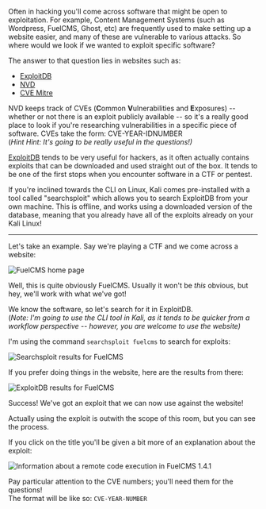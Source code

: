Often in hacking you'll
 come across software that might be open to exploitation. For example, 
Content Management Systems (such as Wordpress, FuelCMS, Ghost, etc) are 
frequently used to make setting up a website easier, and many of these 
are vulnerable to various attacks. So where would we look if we wanted 
to exploit specific software?

The answer to that question lies in websites such as:

- [ExploitDB](https://www.exploit-db.com)
- [NVD](https://nvd.nist.gov/vuln/search)
- [CVE Mitre](https://cve.mitre.org)

NVD keeps track of CVEs (**C**ommon **V**ulnerabilities and **E**xposures)
 -- whether or not there is an exploit publicly available -- so it's a 
really good place to look if you're researching vulnerabilities in a 
specific piece of software. CVEs take the form: CVE-YEAR-IDNUMBER  
(*Hint Hint: It's going to be really useful in the questions!)*

[ExploitDB](https://www.exploit-db.com) tends
 to be very useful for hackers, as it often actually contains exploits 
that can be downloaded and used straight out of the box. It tends to be 
one of the first stops when you encounter software in a CTF or pentest.

If
 you're inclined towards the CLI on Linux, Kali comes pre-installed with
 a tool called "searchsploit" which allows you to search ExploitDB from 
your own machine. This is offline, and works using a downloaded version 
of the database, meaning that you already have all of the exploits 
already on your Kali Linux!

---

Let's take an example. Say we're playing a CTF and we come across a website:  

![FuelCMS home page](https://i.imgur.com/8fhG8ZO.png)

Well, this is quite obviously FuelCMS. Usually it won't be *this* obvious, but hey, we'll work with what we've got!

We know the software, so let's search for it in ExploitDB.  
(*Note:
 I'm going to use the CLI tool in Kali, as it tends to be quicker from a
 workflow perspective -- however, you are welcome to use the website)*

I'm using the command `searchsploit fuelcms` to search for exploits:

![Searchsploit results for FuelCMS](https://i.imgur.com/pu2kdrm.png)

If you prefer doing things in the website, here are the results from there:

![ExploitDB results for FuelCMS](https://i.imgur.com/8MksLin.png)

Success! We've got an exploit that we can now use against the website!

Actually using the exploit is outwith the scope of this room, but you can see the process. 

If you click on the title you'll be given a bit more of an explanation about the exploit:

![Information about a remote code execution in FuelCMS 1.4.1](https://i.imgur.com/7DMp9h1.png)

Pay particular attention to the CVE numbers; you'll need them for the questions!  
The format will be like so: `CVE-YEAR-NUMBER`
